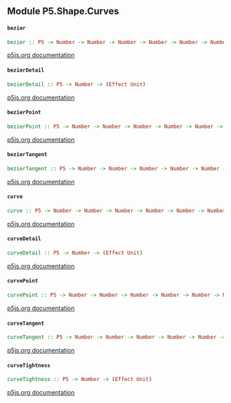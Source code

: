 ## Module P5.Shape.Curves

#### `bezier`

``` purescript
bezier :: P5 -> Number -> Number -> Number -> Number -> Number -> Number -> Number -> Number -> (Effect Unit)
```

[p5js.org documentation](https://p5js.org/reference/#/p5/bezier)

#### `bezierDetail`

``` purescript
bezierDetail :: P5 -> Number -> (Effect Unit)
```

[p5js.org documentation](https://p5js.org/reference/#/p5/bezierDetail)

#### `bezierPoint`

``` purescript
bezierPoint :: P5 -> Number -> Number -> Number -> Number -> Number -> Number
```

[p5js.org documentation](https://p5js.org/reference/#/p5/bezierPoint)

#### `bezierTangent`

``` purescript
bezierTangent :: P5 -> Number -> Number -> Number -> Number -> Number -> Number
```

[p5js.org documentation](https://p5js.org/reference/#/p5/bezierTangent)

#### `curve`

``` purescript
curve :: P5 -> Number -> Number -> Number -> Number -> Number -> Number -> Number -> Number -> (Effect Unit)
```

[p5js.org documentation](https://p5js.org/reference/#/p5/curve)

#### `curveDetail`

``` purescript
curveDetail :: P5 -> Number -> (Effect Unit)
```

[p5js.org documentation](https://p5js.org/reference/#/p5/curveDetail)

#### `curvePoint`

``` purescript
curvePoint :: P5 -> Number -> Number -> Number -> Number -> Number -> Number
```

[p5js.org documentation](https://p5js.org/reference/#/p5/curvePoint)

#### `curveTangent`

``` purescript
curveTangent :: P5 -> Number -> Number -> Number -> Number -> Number -> Number
```

[p5js.org documentation](https://p5js.org/reference/#/p5/curveTangent)

#### `curveTightness`

``` purescript
curveTightness :: P5 -> Number -> (Effect Unit)
```

[p5js.org documentation](https://p5js.org/reference/#/p5/curveTightness)


